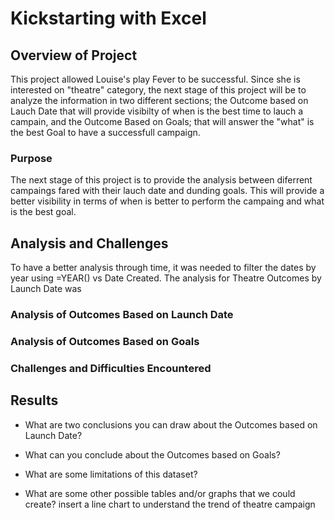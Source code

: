 # Kickstarting with Excel

## Overview of Project
This project allowed Louise's play Fever to be successful. Since she is interested on "theatre" category, the next stage of this project will be to analyze the information in two different sections; the Outcome based on Lauch Date that will provide visibilty of when is the best time to lauch a campain, and the Outcome Based on Goals; that will answer the "what" is the best Goal to have a successfull campaign.

### Purpose
The next stage of this project is to provide the analysis between diferrent campaings fared with their lauch date and dunding goals. This will provide a better visibility in terms of when is better to perform the campaing and what is the best goal. 

## Analysis and Challenges
To have a better analysis through time, it was needed to filter the dates by year using =YEAR() vs Date Created.
The analysis for Theatre Outcomes by Launch Date was 

### Analysis of Outcomes Based on Launch Date

### Analysis of Outcomes Based on Goals

### Challenges and Difficulties Encountered

## Results

- What are two conclusions you can draw about the Outcomes based on Launch Date?

- What can you conclude about the Outcomes based on Goals?

- What are some limitations of this dataset?

- What are some other possible tables and/or graphs that we could create?
insert a line chart to understand the trend of theatre campaign
